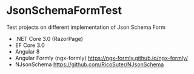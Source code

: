 # JsonSchemaFormTest
Test projects on different implementation of Json Schema Form

- .NET Core 3.0 (RazorPage)
- EF Core 3.0
- Angular 8
- Angular Formly (ngx-formly) https://ngx-formly.github.io/ngx-formly/
- NJsonSchema https://github.com/RicoSuter/NJsonSchema
